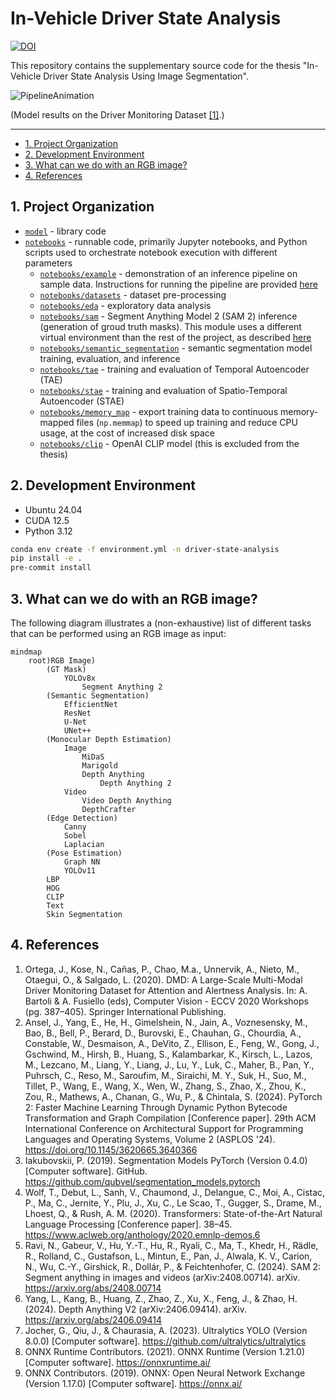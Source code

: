 # In-Vehicle Driver State Analysis

[![DOI](https://zenodo.org/badge/858760757.svg)](https://doi.org/10.5281/zenodo.15242002)

This repository contains the supplementary source code for the thesis "In-Vehicle Driver State Analysis Using Image Segmentation".

![PipelineAnimation](https://github.com/user-attachments/assets/de14f020-1b32-4931-8702-5cd302d5a9de)

(Model results on the Driver Monitoring Dataset [[1]](#ref1).)

---

- [1. Project Organization](#1-project-organization)
- [2. Development Environment](#2-development-environment)
- [3. What can we do with an RGB image?](#3-what-can-we-do-with-an-rgb-image)
- [4. References](#4-references)

## 1. Project Organization

- [`model`](model/) - library code
- [`notebooks`](notebooks/) - runnable code, primarily Jupyter notebooks, and Python scripts used to orchestrate notebook execution with different parameters
  - [`notebooks/example`](notebooks/example/) - demonstration of an inference pipeline on sample data. Instructions for running the pipeline are provided [here](notebooks/example/README.md)
  - [`notebooks/datasets`](notebooks/datasets/) - dataset pre-processing
  - [`notebooks/eda`](notebooks/eda/) - exploratory data analysis
  - [`notebooks/sam`](notebooks/sam/) - Segment Anything Model 2 (SAM 2) inference (generation of groud truth masks). This module uses a different virtual environment than the rest of the project, as described [here](notebooks/sam/README.md)
  - [`notebooks/semantic_segmentation`](notebooks/semantic_segmentation/) - semantic segmentation model training, evaluation, and inference
  - [`notebooks/tae`](notebooks/tae/) - training and evaluation of Temporal Autoencoder (TAE)
  - [`notebooks/stae`](notebooks/stae/) - training and evaluation of Spatio-Temporal Autoencoder (STAE)
  - [`notebooks/memory_map`](notebooks/memory_map/) - export training data to continuous memory-mapped files (`np.memmap`) to speed up training and reduce CPU usage, at the cost of increased disk space
  - [`notebooks/clip`](notebooks/clip/) - OpenAI CLIP model (this is excluded from the thesis)

## 2. Development Environment

- Ubuntu 24.04
- CUDA 12.5
- Python 3.12

```bash
conda env create -f environment.yml -n driver-state-analysis
pip install -e .
pre-commit install
```

## 3. What can we do with an RGB image?

The following diagram illustrates a (non-exhaustive) list of different tasks that can be performed using an RGB image as input:

```mermaid
mindmap
    root)RGB Image)
        (GT Mask)
            YOLOv8x
                Segment Anything 2
        (Semantic Segmentation)
            EfficientNet
            ResNet
            U-Net
            UNet++
        (Monocular Depth Estimation)
            Image
                MiDaS
                Marigold
                Depth Anything
                    Depth Anything 2
            Video
                Video Depth Anything
                DepthCrafter
        (Edge Detection)
            Canny
            Sobel
            Laplacian
        (Pose Estimation)
            Graph NN
            YOLOv11
        LBP
        HOG
        CLIP
        Text
        Skin Segmentation
```

## 4. References

1. <a name="ref1"></a> Ortega, J., Kose, N., Cañas, P., Chao, M.a., Unnervik, A., Nieto, M., Otaegui, O., & Salgado, L. (2020). DMD: A Large-Scale Multi-Modal Driver Monitoring Dataset for Attention and Alertness Analysis. In: A. Bartoli & A. Fusiello (eds), Computer Vision - ECCV 2020 Workshops (pg. 387–405). Springer International Publishing.
2. Ansel, J., Yang, E., He, H., Gimelshein, N., Jain, A., Voznesensky, M., Bao, B., Bell, P., Berard, D., Burovski, E., Chauhan, G., Chourdia, A., Constable, W., Desmaison, A., DeVito, Z., Ellison, E., Feng, W., Gong, J., Gschwind, M., Hirsh, B., Huang, S., Kalambarkar, K., Kirsch, L., Lazos, M., Lezcano, M., Liang, Y., Liang, J., Lu, Y., Luk, C., Maher, B., Pan, Y., Puhrsch, C., Reso, M., Saroufim, M., Siraichi, M. Y., Suk, H., Suo, M., Tillet, P., Wang, E., Wang, X., Wen, W., Zhang, S., Zhao, X., Zhou, K., Zou, R., Mathews, A., Chanan, G., Wu, P., & Chintala, S. (2024). PyTorch 2: Faster Machine Learning Through Dynamic Python Bytecode Transformation and Graph Compilation [Conference paper]. 29th ACM International Conference on Architectural Support for Programming Languages and Operating Systems, Volume 2 (ASPLOS '24). <https://doi.org/10.1145/3620665.3640366>
3. Iakubovskii, P. (2019). Segmentation Models PyTorch (Version 0.4.0) [Computer software]. GitHub. <https://github.com/qubvel/segmentation_models.pytorch>
4. Wolf, T., Debut, L., Sanh, V., Chaumond, J., Delangue, C., Moi, A., Cistac, P., Ma, C., Jernite, Y., Plu, J., Xu, C., Le Scao, T., Gugger, S., Drame, M., Lhoest, Q., & Rush, A. M. (2020). Transformers: State-of-the-Art Natural Language Processing [Conference paper]. 38–45. <https://www.aclweb.org/anthology/2020.emnlp-demos.6>
5. Ravi, N., Gabeur, V., Hu, Y.-T., Hu, R., Ryali, C., Ma, T., Khedr, H., Rädle, R., Rolland, C., Gustafson, L., Mintun, E., Pan, J., Alwala, K. V., Carion, N., Wu, C.-Y., Girshick, R., Dollár, P., & Feichtenhofer, C. (2024). SAM 2: Segment anything in images and videos (arXiv:2408.00714). arXiv. <https://arxiv.org/abs/2408.00714>
6. Yang, L., Kang, B., Huang, Z., Zhao, Z., Xu, X., Feng, J., & Zhao, H. (2024). Depth Anything V2 (arXiv:2406.09414). arXiv. <https://arxiv.org/abs/2406.09414>
7. Jocher, G., Qiu, J., & Chaurasia, A. (2023). Ultralytics YOLO (Version 8.0.0) [Computer software]. <https://github.com/ultralytics/ultralytics>
8. ONNX Runtime Contributors. (2021). ONNX Runtime (Version 1.21.0) [Computer software]. <https://onnxruntime.ai/>
9. ONNX Contributors. (2019). ONNX: Open Neural Network Exchange (Version 1.17.0) [Computer software]. <https://onnx.ai/>
